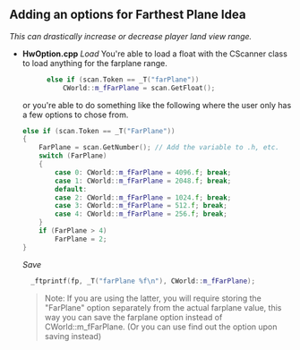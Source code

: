 ## Adding an options for Farthest Plane Idea
_This can drastically increase or decrease player land view range._

- **HwOption.cpp**
  _Load_
	You're able to load a float with the CScanner class to load anything for the farplane range.
  ```CPP
		else if (scan.Token == _T("farPlane"))
			CWorld::m_fFarPlane = scan.GetFloat();
	 ```
	or you're able to do something like the following where the user only has a few options to chose from.
	```cpp
	else if (scan.Token == _T("FarPlane"))
	{
		FarPlane = scan.GetNumber(); // Add the variable to .h, etc.
		switch (FarPlane)
		{
			case 0: CWorld::m_fFarPlane = 4096.f; break;
			case 1: CWorld::m_fFarPlane = 2048.f; break;
			default:
			case 2: CWorld::m_fFarPlane = 1024.f; break;
			case 3: CWorld::m_fFarPlane = 512.f; break;
			case 4: CWorld::m_fFarPlane = 256.f; break;
		}
		if (FarPlane > 4)
			FarPlane = 2;
	}
	```

  _Save_
  ```CPP
    _ftprintf(fp, _T("farPlane %f\n"), CWorld::m_fFarPlane);
  ```
  
  >Note: If you are using the latter, you will require storing the "FarPlane" option separately from the actual farplane value, this way you can save the farplane option instead of CWorld::m_fFarPlane. (Or you can use find out the option upon saving instead)

